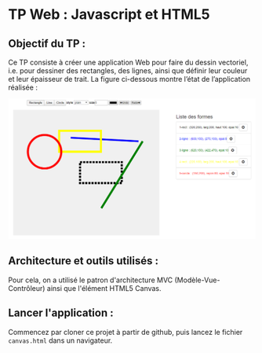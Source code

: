 # TP Web : Javascript et HTML5

## Objectif du TP :
Ce TP consiste à créer une application Web pour faire du dessin vectoriel, i.e. pour dessiner des rectangles, des lignes, ainsi que définir leur couleur et leur épaisseur de trait. La figure ci-dessous montre l’état de l’application réalisée :

![](/dessin.PNG)

## Architecture et outils utilisés :
Pour cela, on a utilisé le patron d'architecture MVC (Modèle-Vue-Contrôleur) ainsi que l'élément HTML5 Canvas.

## Lancer l'application :
Commencez par cloner ce projet à partir de github, puis lancez le fichier ```canvas.html``` dans un navigateur.
